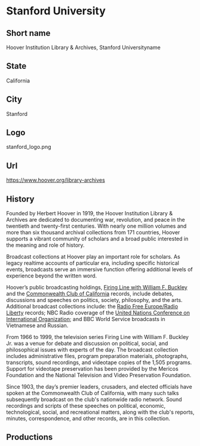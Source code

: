 # Stanford University

## Short name

Hoover Institution Library &amp; Archives, Stanford Universityname

## State

California

## City

Stanford

## Logo

stanford\_logo.png


## Url

https://www.hoover.org/library-archives

## History

Founded by Herbert Hoover in 1919, the Hoover Institution Library & Archives are dedicated to documenting war, revolution, and peace in the twentieth and twenty-first centuries. With nearly one million volumes and more than six thousand archival collections from 171 countries, Hoover supports a vibrant community of scholars and a broad public interested in the meaning and role of history.

Broadcast collections at Hoover play an important role for scholars. As legacy realtime accounts of particular era, including specific historical events, broadcasts serve an immersive function offering additional levels of experience beyond the written word.

Hoover’s public broadcasting holdings, [Firing Line with William F. Buckley](https://www.hoover.org/library-archives/collections/firing-line) and the [Commonwealth Club of California](https://www.hoover.org/library-archives/collections/commonwealth-club-california-records) records, include debates, discussions and speeches on politics, society, philosophy, and the arts. Additional broadcast collections include: the [Radio Free Europe/Radio Liberty](https://www.hoover.org/library-archives/collections/radio-free-europeradio-liberty-records) records; NBC Radio coverage of the [United Nations Conference on International Organization](https://www.hoover.org/library-archives/collections/united-nations-conference-international-organization-proceedings-1945); and BBC World Service broadcasts in Vietnamese and Russian.

From 1966 to 1999, the television series Firing Line with William F. Buckley Jr. was a venue for debate and discussion on political, social, and philosophical issues with experts of the day. The broadcast collection includes administrative files, program preparation materials, photographs, transcripts, sound recordings, and videotape copies of the 1,505 programs. Support for videotape preservation has been provided by the Mericos Foundation and the National Television and Video Preservation Foundation.

Since 1903, the day’s premier leaders, crusaders, and elected officials have spoken at the Commonwealth Club of California, with many such talks subsequently broadcast on the club's nationwide radio network. Sound recordings and scripts of these speeches on political, economic, technological, social, and recreational matters, along with the club's reports, minutes, correspondence, and other records, are in this collection.


## Productions


